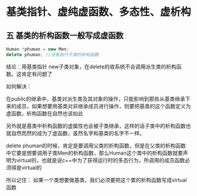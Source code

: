 # 基类指针、虚纯虚函数、多态性、虚析构

## 五 基类的析构函数一般写成虚函数

```c++
Human *phuman = new Men;
delete phuman; //没有执行子类的析构函数
```

结论：用基类指针 new子类对象，在delete的收系统不会调用派生类的析构函数。这肯定有问题了

如何解决：

在public的继承中，基类对派生类及其对象的操作，只能影响到那些从基类继承下来的成员，如果想要用基类对非继承成员进行操作，则要把基类的这个函数定义为虚函数，析构函数在自然也该如此

另外就是基类中析构函数的虚属性也会被子类继承，这样的话子类中的析构函数也就自然而然的成为了虚函数，虽然名字和基类的名字不一样。

delete phuman的时候，肯定是要调用父类的析构函数，但是在父类的析构函数中它要是想要调用子类Men的析构函数，那么Human这个类中的析构函数就要声明为virtual的，也就是说c++中为了获得运行时的多态行为，所调用的成员函数必须得是virtual的

所以记住：
如果一个类想要做基类，我们必须要把这个累的析构函数写成virtual函数